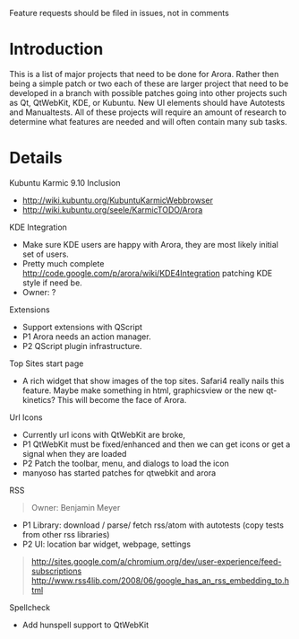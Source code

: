 Feature requests should be filed in issues, not in comments

# Introduction #

This is a list of major projects that need to be done for Arora.  Rather then being a simple patch or two each of these are larger project that need to be developed in a branch with possible patches going into other projects such as Qt, QtWebKit, KDE, or Kubuntu.  New UI elements should have Autotests and Manualtests.  All of these projects will require an amount of research to determine what features are needed and will often contain many sub tasks.

# Details #

Kubuntu Karmic 9.10 Inclusion
  * http://wiki.kubuntu.org/KubuntuKarmicWebbrowser
  * http://wiki.kubuntu.org/seele/KarmicTODO/Arora

KDE Integration
  * Make sure KDE users are happy with Arora, they are most likely initial set of users.
  * Pretty much complete http://code.google.com/p/arora/wiki/KDE4Integration patching KDE style if need be.
  * Owner: ?

Extensions
  * Support extensions with QScript
  * P1 Arora needs an action manager.
  * P2 QScript plugin infrastructure.

Top Sites start page
  * A rich widget that show images of the top sites.  Safari4 really nails this feature.  Maybe make something in html, graphicsview or the new qt-kinetics?  This will become the face of Arora.

Url Icons
  * Currently url icons with QtWebKit are broke,
  * P1 QtWebKit must be fixed/enhanced and then we can get icons or get a signal when they are loaded
  * P2 Patch the toolbar, menu, and dialogs to load the icon
  * manyoso has started patches for qtwebkit and arora

RSS
> Owner: Benjamin Meyer
  * P1 Library: download / parse/ fetch  rss/atom with autotests (copy tests from other rss libraries)
  * P2 UI: location bar widget, webpage, settings
> http://sites.google.com/a/chromium.org/dev/user-experience/feed-subscriptions
> http://www.rss4lib.com/2008/06/google_has_an_rss_embedding_to.html

Spellcheck
  * Add hunspell support to QtWebKit